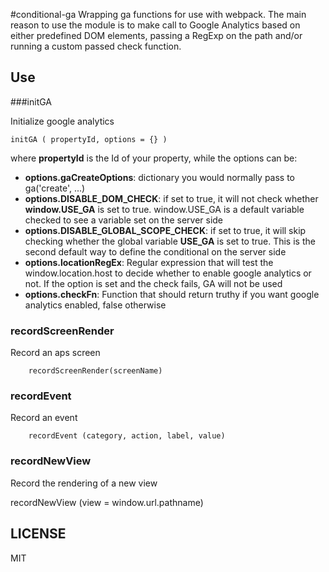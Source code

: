 #conditional-ga
Wrapping ga functions for use with webpack. The main reason to
use the module is to make call to Google Analytics based on
either predefined DOM elements, passing a RegExp on the path
and/or running a custom passed check function.

## Use

###initGA

Initialize google analytics

    initGA ( propertyId, options = {} )
   
where **propertyId** is the Id of your property, while
the options can be:

* **options.gaCreateOptions**: dictionary you would normally pass to ga('create', ...)
* **options.DISABLE_DOM_CHECK**: if set to true, it will not check
    whether **window.USE_GA** is set to true. window.USE_GA is a
    default variable checked to see a variable set on the server side
* **options.DISABLE_GLOBAL_SCOPE_CHECK**: if set to true, it will
    skip checking whether the global variable **USE_GA** is set to
    true. This is the second default way to define the conditional
    on the server side
* **options.locationRegEx**: Regular expression that will
    test the window.location.host to decide whether to enable google 
    analytics or not.
    If the option is set and the check fails, GA will not be used
* **options.checkFn**: Function that should return truthy if you want google
    analytics enabled, false otherwise
    
    
### recordScreenRender

Record an aps screen

        recordScreenRender(screenName)
        
        
### recordEvent

Record an event

        recordEvent (category, action, label, value)
        
        
### recordNewView

Record the rendering of a new view

recordNewView (view = window.url.pathname)


## LICENSE

MIT